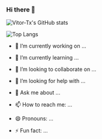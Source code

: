 ### Hi there 👋

![Vitor-Tx's GitHub stats](https://github-readme-stats.vercel.app/api?username=Vitor-Tx&count_private=true)

![Top Langs](https://github-readme-stats.vercel.app/api/top-langs/?username=Vitor-Tx&layout=compact&hide=html,php,jupyter+notebook,javascript)



- 🔭 I’m currently working on ...
- 🌱 I’m currently learning ...

- 👯 I’m looking to collaborate on ...
- 🤔 I’m looking for help with ...
- 💬 Ask me about ...
- 📫 How to reach me: ...
- 😄 Pronouns: ...
- ⚡ Fun fact: ...
